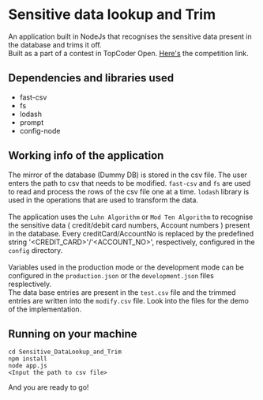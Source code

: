 # Sensitive data lookup and Trim 
An application built in NodeJs that recognises the sensitive data present in the database and trims it off. <br>
Built as a  part of a contest in TopCoder Open. [Here's](https://www.topcoder.com/challenges/30061753) the competition link.

## Dependencies and libraries used 

* fast-csv
* fs
* lodash
* prompt
* config-node 

## Working info of the  application 

The mirror of the database (Dummy DB) is stored in the csv file. The user enters the path to csv that needs to be modified. ```fast-csv``` and ```fs``` are used to read and process the rows of the csv file one at a time. ```lodash``` library is used in the operations that are used to transform the data. <br><br>
The application uses the ```Luhn Algorithm``` or ```Mod Ten Algorithm```  to recognise the sensitive data ( credit/debit card numbers, Account numbers ) present in the database. Every creditCard/AccountNo is replaced by the predefined string '<CREDIT_CARD>'/'<ACCOUNT_NO>', respectively, configured in the ```config``` directory. 
<br><br>
Variables used in the production mode or the development mode can be configured in the ```production.json``` or the ```development.json``` files resplectively. 
<br>
The data base entries are present in the ```test.csv``` file and the trimmed entries are written into the ```modify.csv``` file. Look into the files for the demo of the implementation.

## Running on your machine

```
cd Sensitive_DataLookup_and_Trim
npm install 
node app.js
<Input the path to csv file>
 ```
And you are ready to go!
